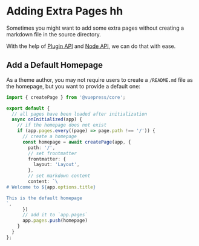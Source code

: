 # Adding Extra Pages hh

Sometimes you might want to add some extra pages without creating a markdown file in the source directory.

With the help of [Plugin API](../../reference/plugin-api.md) and [Node API](../../reference/node-api.md), we can do that with ease.

## Add a Default Homepage

As a theme author, you may not require users to create a `/README.md` file as the homepage, but you want to provide a default one:

```ts
import { createPage } from '@vuepress/core';

export default {
  // all pages have been loaded after initialization
  async onInitialized(app) {
    // if the homepage does not exist
    if (app.pages.every((page) => page.path !== '/')) {
      // create a homepage
      const homepage = await createPage(app, {
        path: '/',
        // set frontmatter
        frontmatter: {
          layout: 'Layout',
        },
        // set markdown content
        content: `\
# Welcome to ${app.options.title}

This is the default homepage
`,
      })
      // add it to `app.pages`
      app.pages.push(homepage)
    }
  }
};
```
